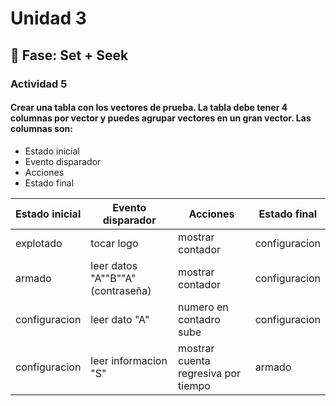 # Unidad 3

## 🔎 Fase: Set + Seek

### Actividad 5
#### Crear una tabla con los vectores de prueba. La tabla debe tener 4 columnas por vector y puedes agrupar vectores en un gran vector. Las columnas son:
 * Estado inicial
 * Evento disparador
 * Acciones
 * Estado final

|Estado inicial|Evento disparador|Acciones|Estado final|
|--|--|--|--|
|explotado|tocar logo|mostrar contador|configuracion|
|armado|leer datos "A""B""A" (contraseña)|mostrar contador|configuracion|
|configuracion|leer dato "A"|numero en contadro sube|configuracion|
|configuracion|leer informacion "S"|mostrar cuenta regresiva por tiempo|armado|


